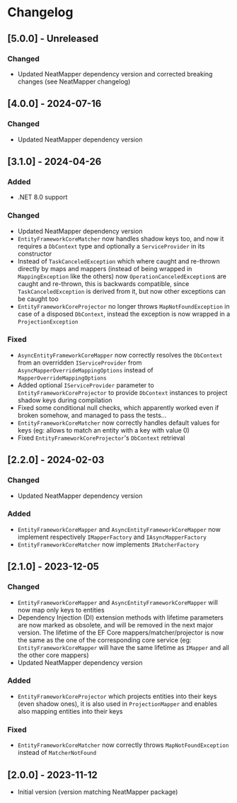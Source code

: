 # Changelog

## [5.0.0] - Unreleased

### Changed

- Updated NeatMapper dependency version and corrected breaking changes (see NeatMapper changelog)

## [4.0.0] - 2024-07-16

### Changed

- Updated NeatMapper dependency version


## [3.1.0] - 2024-04-26

### Added

- .NET 8.0 support

### Changed

- Updated NeatMapper dependency version
- `EntityFrameworkCoreMatcher` now handles shadow keys too, and now it requires a `DbContext` type and optionally a `ServiceProvider` in its constructor
- Instead of `TaskCanceledException` which where caught and re-thrown directly by maps and mappers (instead of being wrapped in `MappingException` like the others) now `OperationCanceledException`s are caught and re-thrown, this is backwards compatible, since `TaskCanceledException` is derived from it, but now other exceptions can be caught too
- `EntityFrameworkCoreProjector` no longer throws `MapNotFoundException` in case of a disposed `DbContext`, instead the exception is now wrapped in a `ProjectionException`

### Fixed

- `AsyncEntityFrameworkCoreMapper` now correctly resolves the `DbContext` from an overridden `IServiceProvider` from `AsyncMapperOverrideMappingOptions` instead of `MapperOverrideMappingOptions`
- Added optional `IServiceProvider` parameter to `EntityFrameworkCoreProjector` to provide `DbContext` instances to project shadow keys during compilation
- Fixed some conditional null checks, which apparently worked even if broken somehow, and managed to pass the tests...
- `EntityFrameworkCoreMatcher` now correctly handles default values for keys (eg: allows to match an entity with a key with value 0)
- Fixed `EntityFrameworkCoreProjector`'s `DbContext` retrieval


## [2.2.0] - 2024-02-03

### Changed

- Updated NeatMapper dependency version

### Added

- `EntityFrameworkCoreMapper` and `AsyncEntityFrameworkCoreMapper` now implement respectively `IMapperFactory` and `IAsyncMapperFactory`
- `EntityFrameworkCoreMatcher` now implements `IMatcherFactory`


## [2.1.0] - 2023-12-05

### Changed

- `EntityFrameworkCoreMapper` and `AsyncEntityFrameworkCoreMapper` will now map only keys to entities
- Dependency Injection (DI) extension methods with lifetime parameters are now marked as obsolete, and will be removed in the next major version. The lifetime of the EF Core mappers/matcher/projector is now the same as the one of the corresponding core service (eg: `EntityFrameworkCoreMapper` will have the same lifetime as `IMapper` and all the other core mappers)
- Updated NeatMapper dependency version

### Added

- `EntityFrameworkCoreProjector` which projects entities into their keys (even shadow ones), it is also used in `ProjectionMapper` and enables also mapping entities into their keys

### Fixed

- `EntityFrameworkCoreMatcher` now correctly throws `MapNotFoundException` instead of `MatcherNotFound`


## [2.0.0] - 2023-11-12

- Initial version (version matching NeatMapper package)